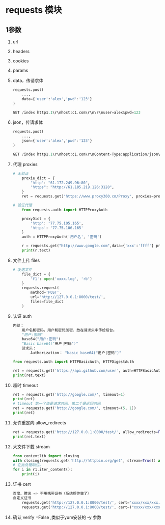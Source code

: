 # requests 模块

## 1参数

1. url
2. headers
3. cookies
4. params
5. data，传请求体

    ```python
    requests.post(
        ...,
        data={'user':'alex','pwd':'123'}
    )

    GET /index http1.1\r\nhost:c1.com\r\n\r\nuser=alex&pwd=123
    ```

6. json，传请求体

    ```python
    requests.post(
        ...,
        json={'user':'alex','pwd':'123'}
    )

    GET /index http1.1\r\nhost:c1.com\r\nContent-Type:application/json\r\n\r\n{"user":"alex","pwd":123}
    ```

7. 代理 proxies

    ```python
    # 无验证
        proxie_dict = {
            "http": "61.172.249.96:80",
            "https": "http://61.185.219.126:3128",
        }
        ret = requests.get("https://www.proxy360.cn/Proxy", proxies=proxie_dict)

    # 验证代理
        from requests.auth import HTTPProxyAuth

        proxyDict = {
            'http': '77.75.105.165',
            'https': '77.75.106.165'
        }
        auth = HTTPProxyAuth('用户名', '密码')

        r = requests.get("http://www.google.com",data={'xxx':'ffff'} proxies=proxyDict, auth=auth)
        print(r.text)
    ```

8. 文件上传 files

    ```python
    # 发送文件
        file_dict = {
            'f1': open('xxxx.log', 'rb')
        }
        requests.request(
            method='POST',
            url='http://127.0.0.1:8000/test/',
            files=file_dict
        )
    ```

9. 认证 auth

    ```python
    内部：
        用户名和密码，用户和密码加密，放在请求头中传给后台。
        "用户:密码"
        base64("用户:密码")
        "Basic base64("用户|密码")"
        请求头：
            Authorization： "basic base64("用户|密码")"

    from requests.auth import HTTPBasicAuth, HTTPDigestAuth

    ret = requests.get('https://api.github.com/user', auth=HTTPBasicAuth('wupeiqi', 'sdfasdfasdf'))
    print(ret.text)
    ```

10. 超时 timeout

    ```python
    ret = requests.get('http://google.com/', timeout=1)
    print(ret)
    # timeout 第一个值是请求时间，第二个是返回时间
    ret = requests.get('http://google.com/', timeout=(5, 1))
    print(ret)
    ```

11. 允许重定向  allow_redirects

    ```python
    ret = requests.get('http://127.0.0.1:8000/test/', allow_redirects=False)
    print(ret.text)
    ```

12. 大文件下载 stream

    ```python
    from contextlib import closing
    with closing(requests.get('http://httpbin.org/get', stream=True)) as r1:
    # 在此处理响应。
    for i in r1.iter_content():
        print(i)
    ```

13. 证书 cert

    ```python
    百度、腾讯 => 不用携带证书（系统帮你做了）
    自定义证书
        requests.get('http://127.0.0.1:8000/test/', cert="xxxx/xxx/xxx.pem")
        requests.get('http://127.0.0.1:8000/test/', cert=("xxxx/xxx/xxx.pem","xxx.xxx.xx.key"))
    ```


14. 确认 verify =False ,类似于yum安装的 -y 参数
